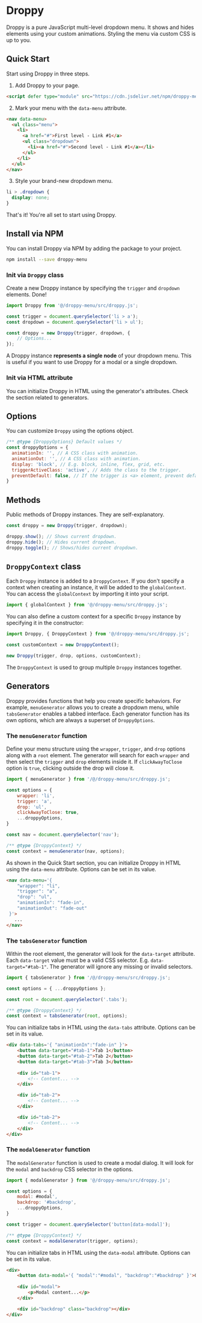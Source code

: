 # Droppy

Droppy is a pure JavaScript multi-level dropdown menu. It shows and hides elements using your custom animations. Styling the menu via custom CSS is up to you.

## Quick Start

Start using Droppy in three steps.

1. Add Droppy to your page.
  ```html
  <script defer type="module" src="https://cdn.jsdelivr.net/npm/droppy-menu@v2.x.x/src/droppy.js"></script>
  ```

2. Mark your menu with the `data-menu` attribute.
  ```html
  <nav data-menu>
    <ul class="menu">
      <li>
        <a href="#">First level - Link #1</a>
        <ul class="dropdown">
          <li><a href="#">Second level - Link #1</a></li>
        </ul>
      </li>
    </ul>
  </nav>
  ```

3. Style your brand-new dropdown menu.
  ```css
  li > .dropdown {
    display: none;
  }
  ```

That's it! You're all set to start using Droppy.

## Install via NPM

You can install Droppy via NPM by adding the package to your project.

```sh
npm install --save droppy-menu
```

### Init via `Droppy` class

Create a new Droppy instance by specifying the `trigger` and `dropdown` elements. Done!

```js
import Droppy from '@/droppy-menu/src/droppy.js';

const trigger = document.querySelector('li > a');
const dropdown = document.querySelector('li > ul');

const droppy = new Droppy(trigger, dropdown, {
    // Options...
});
```

A Droppy instance **represents a single node** of your dropdown menu. This is useful if you want to use Droppy for a modal or a single dropdown.

### Init via HTML attribute

You can initialize Droppy in HTML using the generator's attributes. Check the section related to generators.

## Options

You can customize `Droppy` using the options object.

```js
/** @type {DroppyOptions} Default values */
const droppyOptions = {
  animationIn: '', // A CSS class with animation.
  animationOut: '', // A CSS class with animation.
  display: 'block', // E.g. block, inline, flex, grid, etc.
  triggerActiveClass: 'active', // Adds the class to the trigger.
  preventDefault: false, // If the trigger is <a> element, prevent default action.
}
```

## Methods

Public methods of Droppy instances. They are self-explanatory.

```js
const droppy = new Droppy(trigger, dropdown);

droppy.show(); // Shows current dropdown.
droppy.hide(); // Hides current dropdown.
droppy.toggle(); // Shows/hides current dropdown.
```

## `DroppyContext` class

Each `Droppy` instance is added to a `DroppyContext`. If you don't specify a context when creating an instance, it will be added to the `globalContext`. You can access the `globalContext` by importing it into your script.

```js
import { globalContext } from '@/droppy-menu/src/droppy.js';
```

You can also define a custom context for a specific `Droppy` instance by specifying it in the constructor:

```js
import Droppy, { DroppyContext } from '@/droppy-menu/src/droppy.js';

const customContext = new DroppyContext();

new Droppy(trigger, drop, options, customContext);
```

The `DroppyContext` is used to group multiple `Droppy` instances together.

## Generators

Droppy provides functions that help you create specific behaviors. For example, `menuGenerator` allows you to create a dropdown menu, while `tabsGenerator` enables a tabbed interface. Each generator function has its own options, which are always a superset of `DroppyOptions`.

### The `menuGenerator` function

Define your menu structure using the `wrapper`, `trigger`, and `drop` options along with a `root` element. The generator will search for each `wrapper` and then select the `trigger` and `drop` elements inside it. If `clickAwayToClose` option is `true`, clicking outside the drop will close it.

```js
import { menuGenerator } from '/@/droppy-menu/src/droppy.js';

const options = {
    wrapper: 'li',
    trigger: 'a',
    drop: 'ul',
    clickAwayToClose: true,
    ...droppyOptions,
}

const nav = document.querySelector('nav');

/** @type {DroppyContext} */
const context = menuGenerator(nav, options);
```

As shown in the Quick Start section, you can initialize Droppy in HTML using the `data-menu` attribute. Options can be set in its value.

```html
<nav data-menu='{
    "wrapper": "li", 
    "trigger": "a", 
    "drop": "ul", 
    "animationIn": "fade-in", 
    "animationOut": "fade-out"
 }'>
   ...
</nav>
```

### The `tabsGenerator` function

Within the root element, the generator will look for the `data-target` attribute. Each `data-target` value must be a valid CSS selector. E.g. `data-target="#tab-1"`. The generator will ignore any missing or invalid selectors.

```js
import { tabsGenerator } from '/@/droppy-menu/src/droppy.js';

const options = { ...droppyOptions };

const root = document.querySelector('.tabs');

/** @type {DroppyContext} */
const context = tabsGenerator(root, options);
```

You can initialize tabs in HTML using the `data-tabs` attribute. Options can be set in its value.

```html
<div data-tabs='{ "animationIn":"fade-in" }'>
    <button data-target="#tab-1">Tab 1</button>
    <button data-target="#tab-2">Tab 2</button>
    <button data-target="#tab-3">Tab 3</button>
    
    <div id="tab-1">
        <!-- Content... -->
    </div>

    <div id="tab-2">
        <!-- Content... -->
    </div>

    <div id="tab-2">
        <!-- Content... -->
    </div>
</div>
```

### The `modalGenerator` function

The `modalGenerator` function is used to create a modal dialog. It will look for the `modal` and `backdrop` CSS selector in the options. 

```js
import { modalGenerator } from '@/droppy-menu/src/droppy.js';

const options = {
    modal: #modal',
    backdrop: '#backdrop',
    ...droppyOptions,
}

const trigger = document.querySelector('button[data-modal]');

/** @type {DroppyContext} */
const context = modalGenerator(trigger, options);
```

You can initialize tabs in HTML using the `data-modal` attribute. Options can be set in its value.

```html
<div>
    <button data-modal='{ "modal":"#modal", "backdrop":"#backdrop" }'>Open modal</button>
    
    <div id="modal">
        <p>Modal content...</p>
    </div>

    <div id="backdrop" class="backdrop"></div>
</div>
```
